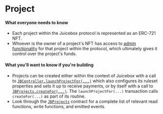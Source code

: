 # Project

#### What everyone needs to know

* Each project within the Juicebox protocol is represented as an ERC-721 NFT.
* Whoever is the owner of a project's NFT has access to [admin functionality](/docs/v4/learn/glossary/permissions.md) for that project within the protocol, which ultimately gives it control over the project's funds.

#### What you'll want to know if you're building

* Projects can be created either within the context of Juicebox with a call to [`JBController.launchProjectFor(...)`](/docs/v4/api/core/JBController.md#launchprojectfor) which also configures its ruleset properties and sets it up to receive payments, or by itself with a call to [`JBProjects.createFor(...)`](/docs/v4/api/core/JBProjects.md#createfor). The `launchProjectFor(...)` transaction calls `createFor(...)` as part of its routine.
* Look through the [`JBProjects`](/docs/v4/api/core/JBProjects.md) contract for a complete list of relevant read functions, write functions, and emitted events.

